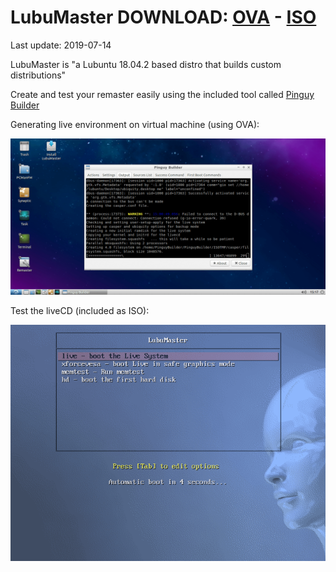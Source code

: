 # LubuMaster DOWNLOAD: [OVA](https://github.com/Virtual-Machines/LubuMaster/releases/download/latest/LubuMaster.ova) - [ISO](https://github.com/Virtual-Machines/LubuMaster/releases/download/latest/LubuMaster.iso)
Last update: 2019-07-14

LubuMaster is "a Lubuntu 18.04.2 based distro that builds custom distributions"

Create and test your remaster easily using the included tool called [Pinguy Builder](https://pinguyos.com/2015/09/pinguy-builder-an-app-to-backupremix-buntu/)




Generating live environment on virtual machine (using OVA):

![LubuMasterBuild](https://raw.githubusercontent.com/Virtual-Machines/LubuMaster/master/LubuMasterBuild.png)


Test the liveCD (included as ISO):

![LubuMasterLive](https://raw.githubusercontent.com/Virtual-Machines/LubuMaster/master/LubuMasterLive.png)
